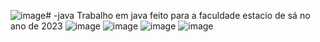 ![image](https://github.com/talyson020/-java/assets/34663266/e26397fe-856b-4b39-9b8b-d29a4d290b9c)# -java
Trabalho em java feito para a faculdade estacio de sá no ano de 2023
![image](https://github.com/talyson020/-java/assets/34663266/71be93cc-a12b-45d5-a89d-f8d9db2e130c)
![image](https://github.com/talyson020/-java/assets/34663266/27703153-5145-4149-aea2-cf97a770fd6e)
![image](https://github.com/talyson020/-java/assets/34663266/e2e68d1f-9c20-4c7c-bbd8-b64fbdd062b3)
![image](https://github.com/talyson020/-java/assets/34663266/bddeb3c6-aafa-4d96-9263-4dfc790d8f30)




